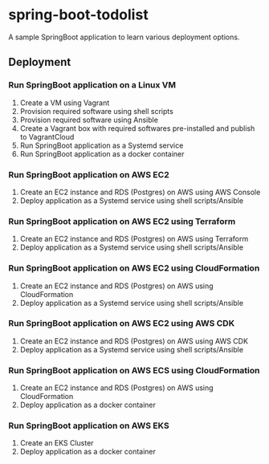# spring-boot-todolist

A sample SpringBoot application to learn various deployment options.

## Deployment

### Run SpringBoot application on a Linux VM
1. Create a VM using Vagrant
2. Provision required software using shell scripts
3. Provision required software using Ansible
4. Create a Vagrant box with required softwares pre-installed and publish to VagrantCloud
5. Run SpringBoot application as a Systemd service
6. Run SpringBoot application as a docker container

### Run SpringBoot application on AWS EC2
1. Create an EC2 instance and RDS (Postgres) on AWS using AWS Console
2. Deploy application as a Systemd service using shell scripts/Ansible

### Run SpringBoot application on AWS EC2 using Terraform
1. Create an EC2 instance and RDS (Postgres) on AWS using Terraform
2. Deploy application as a Systemd service using shell scripts/Ansible

### Run SpringBoot application on AWS EC2 using CloudFormation
1. Create an EC2 instance and RDS (Postgres) on AWS using CloudFormation
2. Deploy application as a Systemd service using shell scripts/Ansible

### Run SpringBoot application on AWS EC2 using AWS CDK
1. Create an EC2 instance and RDS (Postgres) on AWS using AWS CDK
2. Deploy application as a Systemd service using shell scripts/Ansible

### Run SpringBoot application on AWS ECS using CloudFormation
1. Create an EC2 instance and RDS (Postgres) on AWS using CloudFormation
2. Deploy application as a docker container

### Run SpringBoot application on AWS EKS
1. Create an EKS Cluster
2. Deploy application as a docker container

